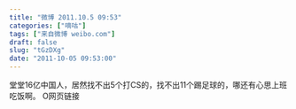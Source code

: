 ```yaml
---
title: "微博 2011.10.5 09:53"
categories: ["嘀咕"]
tags: ["来自微博 weibo.com"]
draft: false
slug: "tGzDXg"
date: "2011-10-05 09:53:00"
---
```


<p>堂堂16亿中国人，居然找不出5个打CS的，找不出11个踢足球的，哪还有心思上班吃饭啊。 O网页链接 ​​​​</p>
